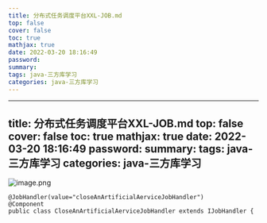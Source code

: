 ```yaml
---
title: 分布式任务调度平台XXL-JOB.md
top: false
cover: false
toc: true
mathjax: true
date: 2022-03-20 18:16:49
password:
summary:
tags: java-三方库学习
categories: java-三方库学习
---
```

---
title: 分布式任务调度平台XXL-JOB.md
top: false
cover: false
toc: true
mathjax: true
date: 2022-03-20 18:16:49
password:
summary:
tags: java-三方库学习
categories: java-三方库学习
---
![image.png](https://upload-images.jianshu.io/upload_images/13965490-02cd9e009905e4d2.png?imageMogr2/auto-orient/strip%7CimageView2/2/w/1240)

~~~
@JobHandler(value="closeAnArtificialAerviceJobHandler")
@Component
public class CloseAnArtificialAerviceJobHandler extends IJobHandler {
~~~
